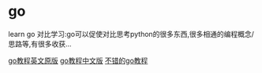 # go
learn go
对比学习:go可以促使对比思考python的很多东西,很多相通的编程概念/思路等,有很多收获...

[go教程英文原版](https://golangbot.com/learn-golang-series/)
[go教程中文版](http://blog.csdn.net/u011304970/article/details/76168257)
[不错的go教程](https://zengweigang.gitbooks.io/core-go/content/eBook/03.8.html)

